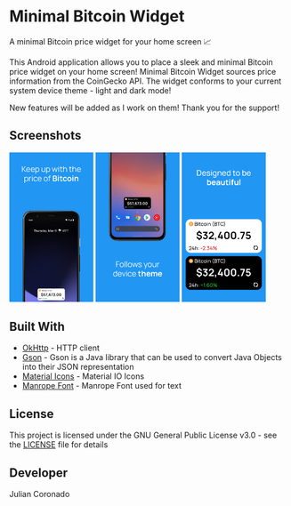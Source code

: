 # Minimal Bitcoin Widget

A minimal Bitcoin price widget for your home screen 📈

This Android application allows you to place a sleek and minimal Bitcoin price widget on your home screen! Minimal Bitcoin Widget sources price information from the CoinGecko API.
The widget conforms to your current system device theme - light and dark mode!

New features will be added as I work on them! Thank you for the support!

## Screenshots

<p>
  <img src="screenshots/image1.png" width="30%">
  <img src="screenshots/image2.png" width="30%">
  <img src="screenshots/image3.png" width="30%">
</p>

## Built With
* [OkHttp](https://square.github.io/okhttp/) - HTTP client
* [Gson](https://github.com/google/gson) - Gson is a Java library that can be used to convert Java Objects into their JSON representation
* [Material Icons](https://material.io/resources/icons/) - Material IO Icons
* [Manrope Font](https://manropefont.com/) - Manrope Font used for text

## License
This project is licensed under the GNU General Public License v3.0 - see the [LICENSE](LICENSE) file for details

## Developer
Julian Coronado
